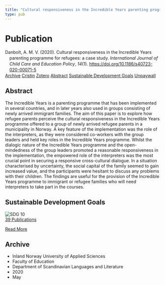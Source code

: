 ```yaml
---
title: "Cultural responsiveness in the Incredible Years parenting programme for refugees: a case study"
type: pub
---
```

<h1>Publication</h1>
<article id="csl-bib-container-L5KZJ65D" class="csl-bib-container">
  <div class="csl-bib-body" style="line-height: 1.35; padding-left: 1em; text-indent:-1em;">
  <div class="csl-entry">Danbolt, A. M. V. (2020). Cultural responsiveness in the Incredible Years parenting programme for refugees: a case study. <i>International Journal of Child Care and Education Policy</i>, <i>14</i>(1). <a href="https://doi.org/10.1186/s40723-020-00071-5">https://doi.org/10.1186/s40723-020-00071-5</a></div>
</div>
  <div class="csl-bib-buttons">
    <a href="#taxonomy-article-L5KZJ65D" class="csl-bib-button">Archive</a>
    <a href="https://app.cristin.no/results/show.jsf?id=1811297" alt="Cristin URL" class="csl-bib-button">Cristin</a>
    <a href="http://zotero.org/groups/5022929/items/L5KZJ65D" alt="Zotero URL" class="csl-bib-button">Zotero</a>
    <a href="#abstract-article-L5KZJ65D" class="csl-bib-button">Abstract</a>
    <a href="#sdg-article-L5KZJ65D" class="csl-bib-button">Sustainable Development Goals</a>
    <a href="https://ijccep.springeropen.com/track/pdf/10.1186/s40723-020-00071-5" class="csl-bib-button">Unpaywall</a>
  </div>
  <div id="csl-bib-meta-container-L5KZJ65D"></div>
</article>
<div id="csl-bib-meta-L5KZJ65D" class="csl-bib-meta">
  <article id="abstract-article-L5KZJ65D" class="abstract-article">
    <h1>Abstract</h1>
    The Incredible Years is a parenting programme that has been implemented in several countries, and in later years also used in groups consisting of newly arrived immigrant families. The aim of this paper is to explore how refugee parents perceive the cultural responsiveness in the Incredible Years programme offered to a group of newly arrived refugee parents in a municipality in Norway. A key feature of the implementation was the role of the interpreters, as they were considered co-workers with the group leaders and held key roles in the Incredible Years programme. Whilst the dialogic nature of the Incredible Years programme and the open-mindedness of the group leaders promoted a reasonable responsiveness in the implementation, the empowered role of the interpreters was the most crucial point in securing a responsive cross-cultural dialogue. In a situation characterised by uncertainty, the social capital of the family seemed to gain increased value, and the participants were hesitant to discuss any problems with their children. The findings are useful for the provision of the Incredible Years programme to immigrant or refugee families who will need interpreters to take part in the courses.
  </article>
  <article id="sdg-article-L5KZJ65D" class="sdg-article">
    <h1>Sustainable Development Goals</h1>
    <div class="sdg-container"><div id="sdg10" class="sdg">
<img src="{{< params subfolder >}}images/sdg/sdg10_en.png" class="image" alt="SDG 10">
<div class="sdg-overlay">
<a href="{{< params subfolder >}}en/archive/?sdg=10#archive" class="sdg-publication-count"><span>39</span> Publications</a>
<p><a href="https://sdgs.un.org/goals/goal10" class="sdg-read-more">Read More</a></p>
</div>
</div></div>
  </article>
  <article id="taxonomy-article-L5KZJ65D" class="taxonomy-article">
    <h1>Archive</h1>
    <ul>
      <li>Inland Norway University of Applied Sciences</li>
      <li>Faculty of Education</li>
      <li>Department of Scandinavian Languages and Literature</li>
      <li>2020</li>
      <li>May</li>
    </ul>
  </article>
</div>

